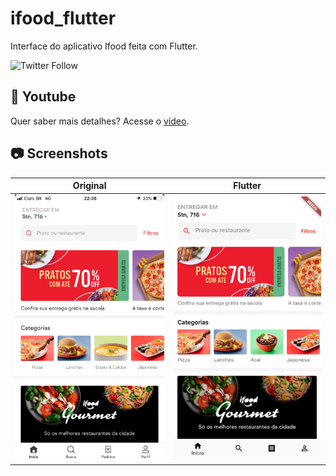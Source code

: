 # ifood_flutter

Interface do aplicativo Ifood feita com Flutter.

![Twitter Follow](https://img.shields.io/twitter/follow/rubensdemelo?style=social)

## 🎥 Youtube

Quer saber mais detalhes? Acesse o [vídeo](https://youtu.be/q8aXy75--Pk).

## 📷 Screenshots

| Original| Flutter|
| --------|--------|
|<img src="screenshots/original.png" width="320">|<img src="screenshots/flutter.png" width="320">|
